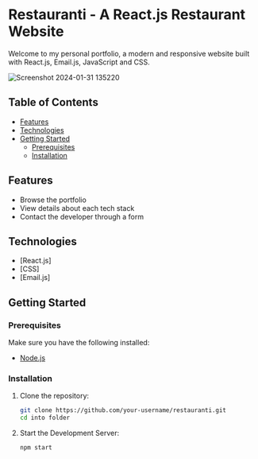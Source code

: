 # Restauranti - A React.js Restaurant Website

Welcome to my personal portfolio, a modern and responsive website built with React.js, Email.js, JavaScript and CSS.

![Screenshot 2024-01-31 135220](https://github.com/n2n0n00/web_dev_portfolio/assets/40828429/c5a67d3b-7013-4982-bf64-0bf6bb5b0492)


## Table of Contents

- [Features](#features)
- [Technologies](#technologies)
- [Getting Started](#getting-started)
  - [Prerequisites](#prerequisites)
  - [Installation](#installation)

## Features

- Browse the portfolio
- View details about each tech stack
- Contact the developer through a form

## Technologies

- [React.js]
- [CSS]
- [Email.js]

## Getting Started

### Prerequisites

Make sure you have the following installed:

- [Node.js](https://nodejs.org/)

### Installation

1. Clone the repository:

   ```bash
   git clone https://github.com/your-username/restauranti.git
   cd into folder
   ```

2. Start the Development Server:
    ```bash
    npm start
    ```

